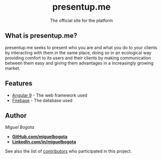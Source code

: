 <p align="center">
  <h1 align="center">presentup.me</h1>
  <p align="center">The official site for the platform</p>
</p>

## What is presentup.me?

presentup.me seeks to present who you are and what you do to your clients by interacting with them in the same place, doing so in an ecological way providing comfort to its users and their clients by making communication between them easy and giving them advantages in a increasingly growing market.

## Features

* [Angular 9](https://angular.io/) - The web framework used
* [Firebase](https://firebase.google.com/) - The database used

## Author

*Miguel Bogota*
* **[GitHub.com/miguelbogota](https://github.com/miguelbogota)**
* **[LinkedIn.com/in/miguelbogota](https://www.linkedin.com/in/miguelbogota)**

See also the list of [contributors](https://github.com/miguelbogota/presentup/graphs/contributors) who participated in this project.